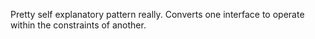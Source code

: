 Pretty self explanatory pattern really. Converts one interface to operate within the constraints of another.